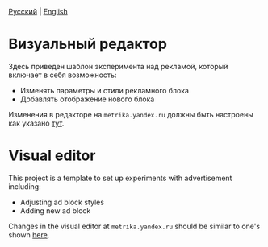 [Русский](#визуальный-редактор) | [English](#visual-editor)

# Визуальный редактор

Здесь приведен шаблон эксперимента над рекламой, который включает в себя возможность:
- Изменять параметры и стили рекламного блока
- Добавлять отображение нового блока

Изменения в редакторе на `metrika.yandex.ru` должны быть настроены как указано [тут](https://yandex.ru/support/varioqub/ads.html#ads__visual).

# Visual editor

This project is a template to set up experiments with advertisement including:
- Adjusting ad block styles 
- Adding new ad block

Changes in the visual editor at `metrika.yandex.ru` should be similar to one's shown [here](https://yandex.ru/support/varioqub/ads.html#ads__visual).
